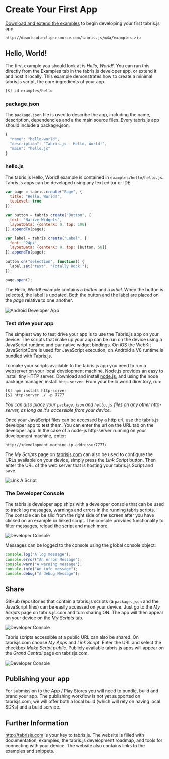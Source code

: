 # Create Your First App
[Download and extend the examples](http://download.eclipsesource.com/tabris.js/m4a/examples.zip) to begin developing your first tabris.js app.

    http://download.eclipsesource.com/tabris.js/m4a/examples.zip

## Hello, World!
The first example you should look at is *Hello, World!*. You can run this directly from the Examples tab in the tabris.js developer app, or extend it and host it locally. This example demonstrates how to create a minimal tabris.js script, the core ingredients of your app.

    [$] cd examples/hello

### package.json
The `package.json` file is used to describe the app, including the name, description, dependencies and a the main source files. Every tabris.js app should include a package.json.
```js
{
  "name": "hello-world",
  "description": "Tabris.js - Hello, World!",
  "main": "hello.js"
}
```

### hello.js
The tabris.js Hello, World! example is contained in `examples/hello/hello.js`. Tabris.js apps can be developed using any text editor or IDE.

```js
var page = tabris.create("Page", {
  title: "Hello, World!",
  topLevel: true
});

var button = tabris.create("Button", {
  text: "Native Widgets",
  layoutData: {centerX: 0, top: 100}
}).appendTo(page);

var label = tabris.create("Label", {
  font: "24px",
  layoutData: {centerX: 0, top: [button, 50]}
}).appendTo(page);

button.on("selection", function() {
  label.set("text", "Totally Rock!");
});

page.open();
```

The Hello, World! example contains a *button* and a *label*. When the button is selected, the label is updated. Both the button and the label are placed on the *page* relative to one another.

![Android Developer App](img/hello.png)

### Test drive your app
The simplest way to test drive your app is to use the Tabris.js app on your device. The scripts that make up your app can be run on the device using a JavaScript runtime and our native widget bindings. On iOS the WebKit JavaScriptCore is used for JavaScript execution, on Android a V8 runtime is bundled with Tabris.js.

To make your scripts available to the tabris.js app you need to run a  webserver on your local development machine. Node.js provides an easy to install tiny HTTP server. Download and install [node.js](http://nodejs.org/), and using the node package manager, install `http-server`. From your hello world directory, run:

    [$] npm install http-server
    [$] http-server ./ -p 7777

*You can also place your `package.json` and `hello.js` files on any other http-server, as long as it's accessible from your device.*

Once your JavaScript files can be accessed by a http url, use the tabris.js developer app to test them. You can enter the url on the URL tab on the developer app. In the case of a node-js http-server running on your development machine, enter:

    http://<development-machine-ip-address>:7777/

The *My Scripts* page on [tabrisjs.com](http://tabrisjs.com) can also be used to configure the URLs available on your device, simply press the *Link Script* button. Then enter the URL of the web server that is hosting your tabris.js Script and save.

![Link A Script](img/link-app.png)

### The Developer Console
The tabris.js developer app ships with a developer console that can be used to track log messages, warnings and errors in the running tabris scripts. The console can be slid from the right side of the screen after you have clicked on an example or linked script. The console provides functionality to filter messages, reload the script and much more.

![Developer Console](img/console-android.png)

Messages can be logged to the console using the global console object:

```js
console.log("A log message");
console.error("An error Message");
console.warn("A warning message");
console.info("An info message");
console.debug("A debug Message");
```

## Share
GitHub repositories that contain a tabris.js scripts (a `package.json` and the JavaScript files) can be easily accessed on your device. Just go to the *My Scripts* page on tabris.js.com and turn sharing ON. The app will then appear on your device on the *My Scripts* tab.

![Developer Console](img/link-github.png)

Tabris scripts accessible at a public URL can also be shared. On tabrisjs.com choose *My Apps* and *Link Script*. Enter the URL and select the checkbox *Make Script public*. Publicly available tabris.js apps will appear on the *Grand Central* page on tabrisjs.com.

![Developer Console](img/share-public.png)

## Publishing your app

For submission to the App / Play Stores you will need to bundle, build and brand your app. The publishing workflow is not yet supported on tabrisjs.com, we will offer both a local build (which will rely on having local SDKs) and a build service.


## Further Information
http://tabrisjs.com is your key to tabris.js. The website is filled with documentation, examples, the tabris.js development roadmap, and tools for connecting with your device. The website also contains links to the examples and snippets.
